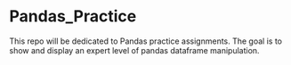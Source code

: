 # Pandas_Practice

This repo will be dedicated to Pandas practice assignments. The goal is to show and display an expert level of pandas dataframe manipulation.
